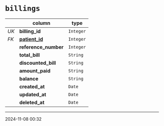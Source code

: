 # `billings`

|      | column                           | type      |
| ---- | -------------------------------- | --------- |
| _UK_ | **billing_id**                   | `Integer` |
| _FK_ | [**patient_id**](../patients.md) | `Integer` |
|      | **reference_number**             | `Integer` |
|      | **total_bill**                   | `String`  |
|      | **discounted_bill**              | `String`  |
|      | **amount_paid**                  | `String`  |
|      | **balance**                      | `String`  |
|      | **created_at**                   | `Date`    |
|      | **updated_at**                   | `Date`    |
|      | **deleted_at**                   | `Date`    |

---

2024-11-08 00:32
